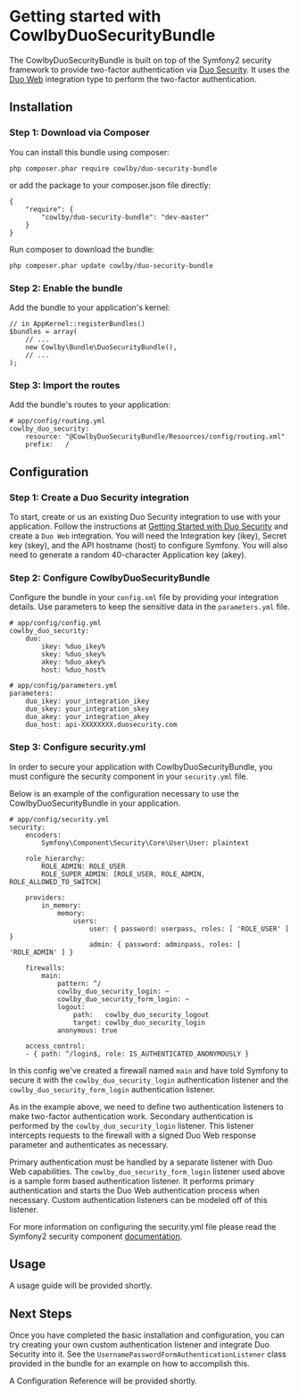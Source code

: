 Getting started with CowlbyDuoSecurityBundle
============================================

The CowlbyDuoSecurityBundle is built on top of the Symfony2 security framework
to provide two-factor authentication via [Duo Security][1]. It uses the
[Duo Web][2] integration type to perform the two-factor authentication.


Installation
------------

### Step 1: Download via Composer

You can install this bundle using composer:

    php composer.phar require cowlby/duo-security-bundle

or add the package to your composer.json file directly:

    {
        "require": {
            "cowlby/duo-security-bundle": "dev-master"
        }
    }

Run composer to download the bundle:

    php composer.phar update cowlby/duo-security-bundle


### Step 2: Enable the bundle

Add the bundle to your application's kernel:

    // in AppKernel::registerBundles()
    $bundles = array(
        // ...
        new Cowlby\Bundle\DuoSecurityBundle(),
        // ...
    );

### Step 3: Import the routes

Add the bundle's routes to your application:

    # app/config/routing.yml
    cowlby_duo_security:
        resource: "@CowlbyDuoSecurityBundle/Resources/config/routing.xml"
        prefix:   /


Configuration
-------------

### Step 1: Create a Duo Security integration

To start, create or us an existing Duo Security integration to use with your
application. Follow the instructions at [Getting Started with Duo Security][3]
and create a `Duo Web` integration. You will need the Integration key (ikey),
Secret key (skey), and the API hostname (host) to configure Symfony. You will
also need to generate a random 40-character Application key (akey).

### Step 2: Configure CowlbyDuoSecurityBundle

Configure the  bundle in your `config.xml` file by providing your integration
details. Use parameters to keep the sensitive data in the `parameters.yml`
file.

    # app/config/config.yml
    cowlby_duo_security:
        duo:
            ikey: %duo_ikey%
            skey: %duo_skey%
            akey: %duo_akey%
            host: %duo_host%

    # app/config/parameters.yml
    parameters:
        duo_ikey: your_integration_ikey
        duo_skey: your_integration_skey
        duo_akey: your_integration_akey
        duo_host: api-XXXXXXXX.duosecurity.com

### Step 3: Configure security.yml

In order to secure your application with CowlbyDuoSecurityBundle, you must
configure the security component in your `security.yml` file.

Below is an example of the configuration necessary to use the
CowlbyDuoSecurityBundle in your application.

    # app/config/security.yml
    security:
        encoders:
            Symfony\Component\Security\Core\User\User: plaintext

        role_hierarchy:
            ROLE_ADMIN: ROLE_USER
            ROLE_SUPER_ADMIN: [ROLE_USER, ROLE_ADMIN, ROLE_ALLOWED_TO_SWITCH]

        providers:
            in_memory:
                memory:
                    users:
                        user: { password: userpass, roles: [ 'ROLE_USER' ] }
                        admin: { password: adminpass, roles: [ 'ROLE_ADMIN' ] }

        firewalls:
            main:
                pattern: ^/
                cowlby_duo_security_login: ~
                cowlby_duo_security_form_login: ~
                logout:
                    path:   cowlby_duo_security_logout
                    target: cowlby_duo_security_login
                anonymous: true

        access_control:
        - { path: ^/login$, role: IS_AUTHENTICATED_ANONYMOUSLY }

In this config we've created a firewall named `main` and have told Symfony to
secure it with the `cowlby_duo_security_login` authentication listener and the
`cowlby_duo_security_form_login` authentication listener.

As in the example above, we need to define two authentication listeners to make
two-factor authentication work. Secondary authentication is performed by the
`cowlby_duo_security_login` listener. This listener intercepts requests to the
firewall with a signed Duo Web response parameter and authenticates as
necessary.

Primary authentication must be handled by a separate listener with Duo Web
capabilities. The `cowlby_duo_security_form_login` listener used above is a
sample form based authentication listener. It performs primary authentication
and starts the Duo Web authentication process when necessary. Custom
authentication listeners can be modeled off of this listener.

For more information on configuring the security.yml file please read the
Symfony2 security component [documentation][4].


Usage
-----

A usage guide will be provided shortly.


Next Steps
----------

Once you have completed the basic installation and configuration, you can try
creating your own custom authentication listener and integrate Duo Security
into it. See the `UsernamePasswordFormAuthenticationListener` class provided
in the bundle for an example on how to accomplish this.

A Configuration Reference will be provided shortly.


[1]: http://duosecurity.com/ "Duo Security"
[2]: https://www.duosecurity.com/docs/duoweb "Duo Web Documentation"
[3]: https://www.duosecurity.com/docs/getting_started "Getting Started with Duo Security"
[4]: http://symfony.com/doc/current/book/security.html "Symfony Security"

